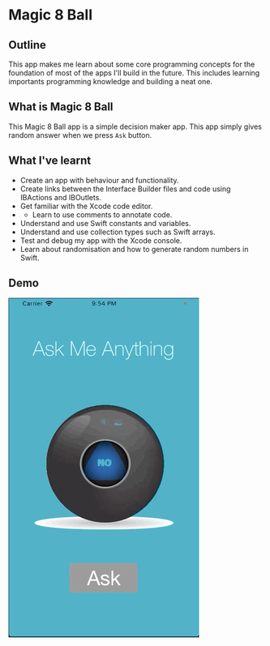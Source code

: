 #  Magic 8 Ball

## Outline

This app makes me learn about some core programming concepts for the foundation of most of the apps I'll build in the future. This includes learning importants programming knowledge and building a neat one.

## What is Magic 8 Ball

This Magic 8 Ball app is a simple decision maker app. This app simply gives random answer when we press `Ask` button.

## What I've learnt

* Create an app with behaviour and functionality.
* Create links between the Interface Builder files and code using IBActions and IBOutlets.
* Get familiar with the Xcode code editor.
*  * Learn to use comments to annotate code.
* Understand and use Swift constants and variables.
* Understand and use collection types such as Swift arrays.
* Test and debug my app with the Xcode console.
* Learn about randomisation and how to generate random numbers in Swift.

## Demo

![Magic8Ball-Demo](Documentation/iOS-Magic8Ball.gif)

